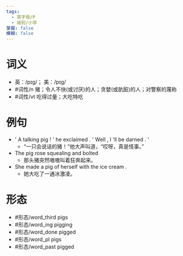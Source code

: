```yaml
---
tags:
  - 首字母/P
  - 级别/小学
掌握: false
模糊: false
---
```

# 词义
- 英：/pɪɡ/； 美：/pɪɡ/
- #词性/n  猪；令人不快(或讨厌)的人；贪婪(或肮脏)的人；对警察的蔑称
- #词性/vt  吃得过量；大吃特吃
# 例句
- ' A talking pig ! ' he exclaimed . ' Well , I 'll be darned . '
	- “一只会说话的猪！”他大声叫道，“哎呀，真是怪事。”
- The pig rose squealing and bolted
	- 那头猪突然嗷嗷叫着狂奔起来。
- She made a pig of herself with the ice cream .
	- 她大吃了一通冰激凌。
# 形态
- #形态/word_third pigs
- #形态/word_ing pigging
- #形态/word_done pigged
- #形态/word_pl pigs
- #形态/word_past pigged
